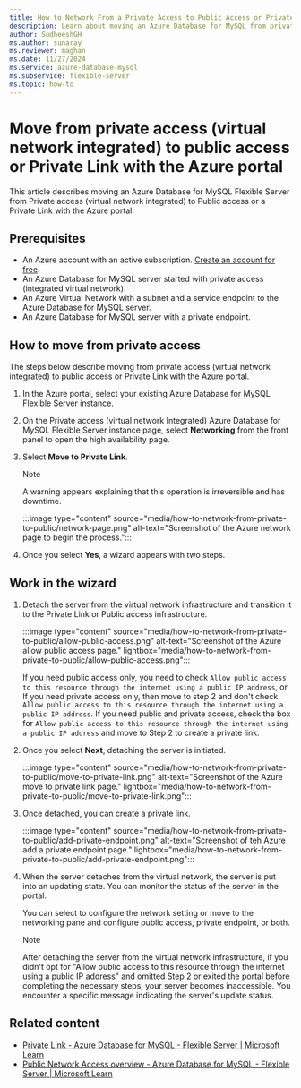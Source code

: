 ```yaml
---
title: How to Network From a Private Access to Public Access or Private Link in Azure Database for MySQL
description: Learn about moving an Azure Database for MySQL from private access (virtual network integrated) to public access or a Private Link with the Azure portal.
author: SudheeshGH
ms.author: sunaray
ms.reviewer: maghan
ms.date: 11/27/2024
ms.service: azure-database-mysql
ms.subservice: flexible-server
ms.topic: how-to
---
```


# Move from private access (virtual network integrated) to public access or Private Link with the Azure portal

This article describes moving an Azure Database for MySQL Flexible Server from Private access (virtual network integrated) to Public access or a Private Link with the Azure portal.

## Prerequisites

- An Azure account with an active subscription. [Create an account for free](https://azure.microsoft.com/free/).
- An Azure Database for MySQL server started with private access (integrated virtual network).
- An Azure Virtual Network with a subnet and a service endpoint to the Azure Database for MySQL server.
- An Azure Database for MySQL server with a private endpoint.

## How to move from private access

The steps below describe moving from private access (virtual network integrated) to public access or Private Link with the Azure portal.

1. In the Azure portal, select your existing Azure Database for MySQL Flexible Server instance.

1. On the Private access (virtual network Integrated) Azure Database for MySQL Flexible Server instance page, select **Networking** from the front panel to open the high availability page.

1. Select **Move to Private Link**.

   > [!NOTE]  
   > A warning appears explaining that this operation is irreversible and has downtime.

   :::image type="content" source="media/how-to-network-from-private-to-public/network-page.png" alt-text="Screenshot of the Azure network page to begin the process.":::

1. Once you select **Yes**, a wizard appears with two steps.

## Work in the wizard

1. Detach the server from the virtual network infrastructure and transition it to the Private Link or Public access infrastructure.

   :::image type="content" source="media/how-to-network-from-private-to-public/allow-public-access.png" alt-text="Screenshot of the Azure allow public access page." lightbox="media/how-to-network-from-private-to-public/allow-public-access.png":::

   If you need public access only, you need to check `Allow public access to this resource through the internet using a public IP address`, or If you need private access only, then move to step 2 and don't check `Allow public access to this resource through the internet using a public IP address`. If you need public and private access, check the box for `Allow public access to this resource through the internet using a public IP address` and move to Step 2 to create a private link.

1. Once you select **Next**, detaching the server is initiated.

   :::image type="content" source="media/how-to-network-from-private-to-public/move-to-private-link.png" alt-text="Screenshot of the Azure move to private link page." lightbox="media/how-to-network-from-private-to-public/move-to-private-link.png":::

1. Once detached, you can create a private link.

   :::image type="content" source="media/how-to-network-from-private-to-public/add-private-endpoint.png" alt-text="Screenshot of teh Azure add a private endpoint page." lightbox="media/how-to-network-from-private-to-public/add-private-endpoint.png":::

1. When the server detaches from the virtual network, the server is put into an updating state. You can monitor the status of the server in the portal.

   You can select to configure the network setting or move to the networking pane and configure public access, private endpoint, or both.

   > [!NOTE]  
   > After detaching the server from the virtual network infrastructure, if you didn't opt for "Allow public access to this resource through the internet using a public IP address" and omitted Step 2 or exited the portal before completing the necessary steps, your server becomes inaccessible. You encounter a specific message indicating the server's update status.

## Related content

- [Private Link - Azure Database for MySQL - Flexible Server | Microsoft Learn](/azure/mysql/flexible-server/concepts-networking-private-link)
- [Public Network Access overview - Azure Database for MySQL - Flexible Server | Microsoft Learn](/azure/mysql/flexible-server/concepts-networking-public)
